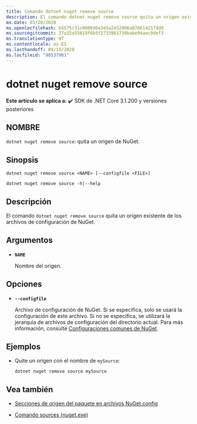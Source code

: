 ```yaml
---
title: Comando dotnet nuget remove source
description: El comando dotnet nuget remove source quita un origen existente de los archivos de configuración de NuGet.
ms.date: 03/20/2020
ms.openlocfilehash: b5575c31c0008d6e3e5a2e52906a076614217dd0
ms.sourcegitcommit: 27a15a55019f6b5f2733961738babe94aec0def3
ms.translationtype: HT
ms.contentlocale: es-ES
ms.lasthandoff: 09/15/2020
ms.locfileid: "90537901"
---
```

# <a name="dotnet-nuget-remove-source"></a>dotnet nuget remove source

**Este artículo se aplica a:** ✔️ SDK de .NET Core 3.1.200 y versiones posteriores

## <a name="name"></a>NOMBRE

`dotnet nuget remove source`: quita un origen de NuGet.

## <a name="synopsis"></a>Sinopsis

```dotnetcli
dotnet nuget remove source <NAME> [--configfile <FILE>]

dotnet nuget remove source -h|--help
```

## <a name="description"></a>Descripción

El comando `dotnet nuget remove source` quita un origen existente de los archivos de configuración de NuGet.

## <a name="arguments"></a>Argumentos

- **`NAME`**

  Nombre del origen.

## <a name="options"></a>Opciones

- **`--configfile`**

  Archivo de configuración de NuGet. Si se especifica, solo se usará la configuración de este archivo. Si no se especifica, se utilizará la jerarquía de archivos de configuración del directorio actual. Para más información, consulte [Configuraciones comunes de NuGet](/nuget/consume-packages/configuring-nuget-behavior).

## <a name="examples"></a>Ejemplos

- Quite un origen con el nombre de `mySource`:

  ```dotnetcli
  dotnet nuget remove source mySource
  ```

## <a name="see-also"></a>Vea también

- [Secciones de origen del paquete en archivos NuGet.config](/nuget/reference/nuget-config-file#package-source-sections)

- [Comando sources (nuget.exe)](/nuget/reference/cli-reference/cli-ref-sources)
